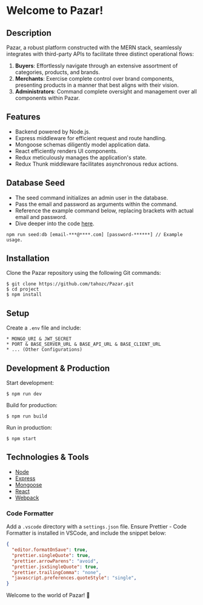 # Welcome to Pazar!

## Description

Pazar, a robust platform constructed with the MERN stack, seamlessly integrates with third-party APIs to facilitate three distinct operational flows:

1. **Buyers**: Effortlessly navigate through an extensive assortment of categories, products, and brands.
2. **Merchants**: Exercise complete control over brand components, presenting products in a manner that best aligns with their vision.
3. **Administrators**: Command complete oversight and management over all components within Pazar.

## Features
- Backend powered by Node.js.
- Express middleware for efficient request and route handling.
- Mongoose schemas diligently model application data.
- React efficiently renders UI components.
- Redux meticulously manages the application's state.
- Redux Thunk middleware facilitates asynchronous redux actions.

## Database Seed
- The seed command initializes an admin user in the database.
- Pass the email and password as arguments within the command.
- Reference the example command below, replacing brackets with actual email and password.
- Dive deeper into the code [here](server/utils/seed.js).

```
npm run seed:db [email-***@****.com] [password-******] // Example usage.
```

## Installation
Clone the Pazar repository using the following Git commands:

```
$ git clone https://github.com/tahozc/Pazar.git
$ cd project
$ npm install
```

## Setup
Create a `.env` file and include:

```
* MONGO_URI & JWT_SECRET
* PORT & BASE_SERVER_URL & BASE_API_URL & BASE_CLIENT_URL
* ... (Other Configurations)
```

## Development & Production
Start development:

```
$ npm run dev
```
Build for production:

```
$ npm run build
```
Run in production:

```
$ npm start
```

## Technologies & Tools
- [Node](https://nodejs.org/en/)
- [Express](https://expressjs.com/)
- [Mongoose](https://mongoosejs.com/)
- [React](https://reactjs.org/)
- [Webpack](https://webpack.js.org/)

### Code Formatter
Add a `.vscode` directory with a `settings.json` file. Ensure Prettier - Code Formatter is installed in VSCode, and include the snippet below:

```json
{
  "editor.formatOnSave": true,
  "prettier.singleQuote": true,
  "prettier.arrowParens": "avoid",
  "prettier.jsxSingleQuote": true,
  "prettier.trailingComma": "none",
  "javascript.preferences.quoteStyle": "single",
}
```

Welcome to the world of Pazar! 🚀